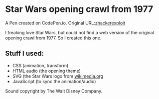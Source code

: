 # Star Wars opening crawl from 1977

A Pen created on CodePen.io. Original URL:[zhackerexploit](https://github.com/zhackerexploit) 

I freaking love Star Wars, but could not find a web version of the original opening crawl from 1977. So I created this one.



## Stuff I used:
 * CSS (animation, transform)
 * HTML audio (the opening theme)
 * SVG (the Star Wars logo from [wikimedia.org](http://commons.wikimedia.org/wiki/File:Star_Wars_Logo.svg) 
 * JavaScript (to sync the animation/audio)

Sound copyright by The Walt Disney Company.
